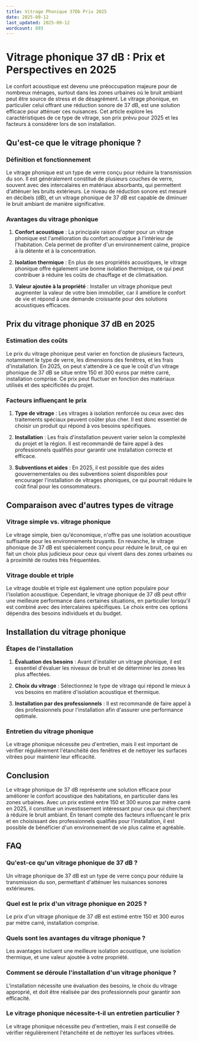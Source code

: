```yaml
---
title: Vitrage Phonique 37Db Prix 2025
date: 2025-09-12
last_updated: 2025-09-12
wordcount: 893
---
```


# Vitrage phonique 37 dB : Prix et Perspectives en 2025

Le confort acoustique est devenu une préoccupation majeure pour de nombreux ménages, surtout dans les zones urbaines où le bruit ambiant peut être source de stress et de désagrément. Le vitrage phonique, en particulier celui offrant une réduction sonore de 37 dB, est une solution efficace pour atténuer ces nuisances. Cet article explore les caractéristiques de ce type de vitrage, son prix prévu pour 2025 et les facteurs à considérer lors de son installation.

## Qu'est-ce que le vitrage phonique ?

### Définition et fonctionnement

Le vitrage phonique est un type de verre conçu pour réduire la transmission du son. Il est généralement constitué de plusieurs couches de verre, souvent avec des intercalaires en matériaux absorbants, qui permettent d'atténuer les bruits extérieurs. Le niveau de réduction sonore est mesuré en décibels (dB), et un vitrage phonique de 37 dB est capable de diminuer le bruit ambiant de manière significative.

### Avantages du vitrage phonique

1. **Confort acoustique** : La principale raison d'opter pour un vitrage phonique est l'amélioration du confort acoustique à l'intérieur de l'habitation. Cela permet de profiter d'un environnement calme, propice à la détente et à la concentration.

2. **Isolation thermique** : En plus de ses propriétés acoustiques, le vitrage phonique offre également une bonne isolation thermique, ce qui peut contribuer à réduire les coûts de chauffage et de climatisation.

3. **Valeur ajoutée à la propriété** : Installer un vitrage phonique peut augmenter la valeur de votre bien immobilier, car il améliore le confort de vie et répond à une demande croissante pour des solutions acoustiques efficaces.

## Prix du vitrage phonique 37 dB en 2025

### Estimation des coûts

Le prix du vitrage phonique peut varier en fonction de plusieurs facteurs, notamment le type de verre, les dimensions des fenêtres, et les frais d'installation. En 2025, on peut s'attendre à ce que le coût d'un vitrage phonique de 37 dB se situe entre 150 et 300 euros par mètre carré, installation comprise. Ce prix peut fluctuer en fonction des matériaux utilisés et des spécificités du projet.

### Facteurs influençant le prix

1. **Type de vitrage** : Les vitrages à isolation renforcée ou ceux avec des traitements spéciaux peuvent coûter plus cher. Il est donc essentiel de choisir un produit qui répond à vos besoins spécifiques.

2. **Installation** : Les frais d'installation peuvent varier selon la complexité du projet et la région. Il est recommandé de faire appel à des professionnels qualifiés pour garantir une installation correcte et efficace.

3. **Subventions et aides** : En 2025, il est possible que des aides gouvernementales ou des subventions soient disponibles pour encourager l'installation de vitrages phoniques, ce qui pourrait réduire le coût final pour les consommateurs.

## Comparaison avec d'autres types de vitrage

### Vitrage simple vs. vitrage phonique

Le vitrage simple, bien qu'économique, n'offre pas une isolation acoustique suffisante pour les environnements bruyants. En revanche, le vitrage phonique de 37 dB est spécialement conçu pour réduire le bruit, ce qui en fait un choix plus judicieux pour ceux qui vivent dans des zones urbaines ou à proximité de routes très fréquentées.

### Vitrage double et triple

Le vitrage double et triple est également une option populaire pour l'isolation acoustique. Cependant, le vitrage phonique de 37 dB peut offrir une meilleure performance dans certaines situations, en particulier lorsqu'il est combiné avec des intercalaires spécifiques. Le choix entre ces options dépendra des besoins individuels et du budget.

## Installation du vitrage phonique

### Étapes de l'installation

1. **Évaluation des besoins** : Avant d'installer un vitrage phonique, il est essentiel d'évaluer les niveaux de bruit et de déterminer les zones les plus affectées.

2. **Choix du vitrage** : Sélectionnez le type de vitrage qui répond le mieux à vos besoins en matière d'isolation acoustique et thermique.

3. **Installation par des professionnels** : Il est recommandé de faire appel à des professionnels pour l'installation afin d'assurer une performance optimale.

### Entretien du vitrage phonique

Le vitrage phonique nécessite peu d'entretien, mais il est important de vérifier régulièrement l'étanchéité des fenêtres et de nettoyer les surfaces vitrées pour maintenir leur efficacité.

## Conclusion

Le vitrage phonique de 37 dB représente une solution efficace pour améliorer le confort acoustique des habitations, en particulier dans les zones urbaines. Avec un prix estimé entre 150 et 300 euros par mètre carré en 2025, il constitue un investissement intéressant pour ceux qui cherchent à réduire le bruit ambiant. En tenant compte des facteurs influençant le prix et en choisissant des professionnels qualifiés pour l'installation, il est possible de bénéficier d'un environnement de vie plus calme et agréable.

## FAQ

### Qu'est-ce qu'un vitrage phonique de 37 dB ?

Un vitrage phonique de 37 dB est un type de verre conçu pour réduire la transmission du son, permettant d'atténuer les nuisances sonores extérieures.

### Quel est le prix d'un vitrage phonique en 2025 ?

Le prix d'un vitrage phonique de 37 dB est estimé entre 150 et 300 euros par mètre carré, installation comprise.

### Quels sont les avantages du vitrage phonique ?

Les avantages incluent une meilleure isolation acoustique, une isolation thermique, et une valeur ajoutée à votre propriété.

### Comment se déroule l'installation d'un vitrage phonique ?

L'installation nécessite une évaluation des besoins, le choix du vitrage approprié, et doit être réalisée par des professionnels pour garantir son efficacité.

### Le vitrage phonique nécessite-t-il un entretien particulier ?

Le vitrage phonique nécessite peu d'entretien, mais il est conseillé de vérifier régulièrement l'étanchéité et de nettoyer les surfaces vitrées.